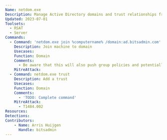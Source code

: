 ```yaml
---
Name: netdom.exe
Description: Manage Active Directory domains and trust relationships from the command prompt
Updated: 2023-07-01
Toolsets:
  - RSAT
  - Server
Commands:
  - Command: 'netdom.exe join %computername% /domain:ad.bitsadmin.com'
    Description: Join machine to domain
    Usecases:
    Function: Domain
    Comments:
      - Be aware that this will also push group policies and potentially security solutions
    MitreAttack:
  - Command: netdom.exe trust
    Description: Add a trust
    Usecases:
    Function: Domain
    Comments:
      - 'TODO: Complete command'
    MitreAttack:
      - T1484.002
Resources:
Detections:
Contributors:
    - Name: Arris Huijgen
      Handle: bitsadmin
---
```

